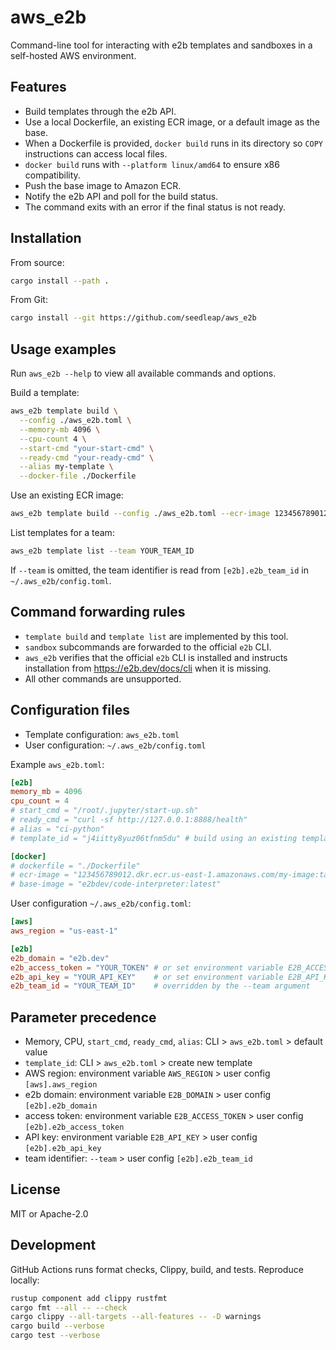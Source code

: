 # aws_e2b

Command-line tool for interacting with e2b templates and sandboxes in a self-hosted AWS environment.

## Features
- Build templates through the e2b API.
- Use a local Dockerfile, an existing ECR image, or a default image as the base.
- When a Dockerfile is provided, `docker build` runs in its directory so `COPY` instructions can access local files.
- `docker build` runs with `--platform linux/amd64` to ensure x86 compatibility.
- Push the base image to Amazon ECR.
- Notify the e2b API and poll for the build status.
- The command exits with an error if the final status is not ready.

## Installation
From source:
```bash
cargo install --path .
```

From Git:
```bash
cargo install --git https://github.com/seedleap/aws_e2b
```

## Usage examples
Run `aws_e2b --help` to view all available commands and options.

Build a template:
```bash
aws_e2b template build \
  --config ./aws_e2b.toml \
  --memory-mb 4096 \
  --cpu-count 4 \
  --start-cmd "your-start-cmd" \
  --ready-cmd "your-ready-cmd" \
  --alias my-template \
  --docker-file ./Dockerfile
```

Use an existing ECR image:
```bash
aws_e2b template build --config ./aws_e2b.toml --ecr-image 123456789012.dkr.ecr.us-east-1.amazonaws.com/my-image:tag
```

List templates for a team:
```bash
aws_e2b template list --team YOUR_TEAM_ID
```
If `--team` is omitted, the team identifier is read from `[e2b].e2b_team_id` in `~/.aws_e2b/config.toml`.

## Command forwarding rules
- `template build` and `template list` are implemented by this tool.
- `sandbox` subcommands are forwarded to the official `e2b` CLI.
- `aws_e2b` verifies that the official `e2b` CLI is installed and instructs installation from <https://e2b.dev/docs/cli> when it is missing.
- All other commands are unsupported.

## Configuration files
- Template configuration: `aws_e2b.toml`
- User configuration: `~/.aws_e2b/config.toml`

Example `aws_e2b.toml`:
```toml
[e2b]
memory_mb = 4096
cpu_count = 4
# start_cmd = "/root/.jupyter/start-up.sh"
# ready_cmd = "curl -sf http://127.0.0.1:8888/health"
# alias = "ci-python"
# template_id = "j4iitty8yuz06tfnm5du" # build using an existing template ID

[docker]
# dockerfile = "./Dockerfile"
# ecr-image = "123456789012.dkr.ecr.us-east-1.amazonaws.com/my-image:tag"
# base-image = "e2bdev/code-interpreter:latest"
```

User configuration `~/.aws_e2b/config.toml`:
```toml
[aws]
aws_region = "us-east-1"

[e2b]
e2b_domain = "e2b.dev"
e2b_access_token = "YOUR_TOKEN" # or set environment variable E2B_ACCESS_TOKEN
e2b_api_key = "YOUR_API_KEY"    # or set environment variable E2B_API_KEY
e2b_team_id = "YOUR_TEAM_ID"    # overridden by the --team argument
```

## Parameter precedence
- Memory, CPU, `start_cmd`, `ready_cmd`, `alias`: CLI > `aws_e2b.toml` > default value
- `template_id`: CLI > `aws_e2b.toml` > create new template
- AWS region: environment variable `AWS_REGION` > user config `[aws].aws_region`
- e2b domain: environment variable `E2B_DOMAIN` > user config `[e2b].e2b_domain`
- access token: environment variable `E2B_ACCESS_TOKEN` > user config `[e2b].e2b_access_token`
- API key: environment variable `E2B_API_KEY` > user config `[e2b].e2b_api_key`
- team identifier: `--team` > user config `[e2b].e2b_team_id`

## License
MIT or Apache-2.0

## Development
GitHub Actions runs format checks, Clippy, build, and tests. Reproduce locally:
```bash
rustup component add clippy rustfmt
cargo fmt --all -- --check
cargo clippy --all-targets --all-features -- -D warnings
cargo build --verbose
cargo test --verbose
```
